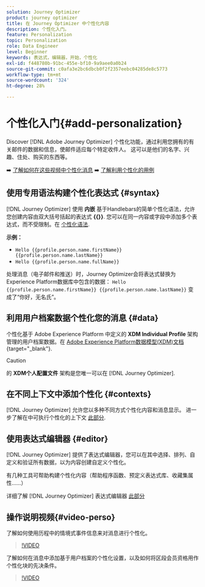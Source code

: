 ```yaml
---
solution: Journey Optimizer
product: journey optimizer
title: 在 Journey Optimizer 中个性化内容
description: 个性化入门。
feature: Personalization
topic: Personalization
role: Data Engineer
level: Beginner
keywords: 表达式，编辑器，开始，个性化
exl-id: f448780b-91bc-455e-bf10-9a9aee0a0b24
source-git-commit: c0afa3e2bc6dbcb0f2f2357eebc04285de8c5773
workflow-type: tm+mt
source-wordcount: '324'
ht-degree: 28%

---
```


# 个性化入门{#add-personalization}

Discover [!DNL Adobe Journey Optimizer] 个性化功能，通过利用您拥有的有关邮件的数据和信息，使邮件适应每个特定收件人。 这可以是他们的名字、兴趣、住处、购买的东西等。

➡️ [了解如何在这些视频中个性化消息](#video-perso)
➡️ [了解利用个性化的用例](personalization-use-case.md)

## 使用专用语法构建个性化表达式 {#syntax}

[!DNL Journey Optimizer] 使用 **内嵌** 基于Handlebars的简单个性化语法，允许您创建内容由双大括号括起的表达式 **{{}}**. 您可以在同一内容或字段中添加多个表达式，而不受限制。在 [个性化语法](personalization-syntax.md).

**示例：**

* `Hello {{profile.person.name.firstName}} {{profile.person.name.lastName}}`
* `Hello {{profile.person.name.fullName}}`

处理消息（电子邮件和推送）时，Journey Optimizer会将表达式替换为Experience Platform数据库中包含的数据：  `Hello {{profile.person.name.firstName}} {{profile.person.name.lastName}}` 变成了“你好，无名氏”。

## 利用用户档案数据个性化您的消息 {#data}

个性化基于 Adobe Experience Platform 中定义的 **XDM Individual Profile** 架构管理的用户档案数据。在 [Adobe Experience Platform数据模型(XDM)文档](https://experienceleague.adobe.com/docs/experience-platform/xdm/home.html?lang=zh-Hans){target="_blank"}.

>[!CAUTION]
>的 **XDM个人配置文件** 架构是您唯一可以在 [!DNL Journey Optimizer].

## 在不同上下文中添加个性化 {#contexts}

[!DNL Journey Optimizer] 允许您以多种不同方式个性化内容和消息显示。 进一步了解在中可执行个性化的上下文 [此部分](personalization-contexts.md).

## 使用表达式编辑器 {#editor}

[!DNL Journey Optimizer] 提供了表达式编辑器，您可以在其中选择、排列、自定义和验证所有数据，以为内容创建自定义个性化。

有几种工具可帮助构建个性化内容（帮助程序函数、预定义表达式库、收藏集属性……）

详细了解 [!DNL Journey Optimizer] 表达式编辑器 [此部分](personalization-build-expressions.md)

## 操作说明视频{#video-perso}

了解如何使用历程中的情境式事件信息来对消息进行个性化。

>[!VIDEO](https://video.tv.adobe.com/v/334165?quality=12)

了解如何在消息中添加基于用户档案的个性化设置，以及如何将区段会员资格用作个性化块的先决条件。

>[!VIDEO](https://video.tv.adobe.com/v/334078?quality=12)
